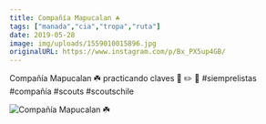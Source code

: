 ```yaml
---
title: Compañía Mapucalan ☘️
tags: ["manada","cia","tropa","ruta"]
date: 2019-05-28
image: img/uploads/1559010015896.jpg
originalURL: https://www.instagram.com/p/Bx_PX5up4GB/
---
```


Compañía Mapucalan ☘️ practicando claves 💆 ✏️ 📜 #siemprelistas #compañía #scouts #scoutschile

![Compañía Mapucalan ☘️](/img/uploads/1559010015896.jpg)
